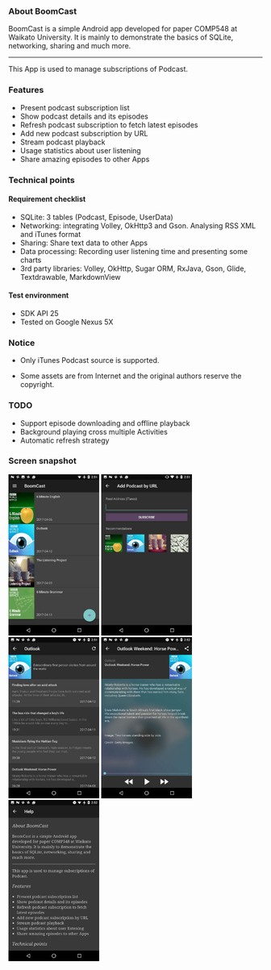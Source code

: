 ### About BoomCast

BoomCast is a simple Android app developed for paper COMP548 at Waikato University.
It is mainly to demonstrate the basics of SQLite, networking, sharing and much more.

---

This App is used to manage subscriptions of Podcast.

### Features

- Present podcast subscription list
- Show podcast details and its episodes
- Refresh podcast subscription to fetch latest episodes
- Add new podcast subscription by URL
- Stream podcast playback
- Usage statistics about user listening
- Share amazing episodes to other Apps

### Technical points

#### Requirement checklist

* SQLite: 3 tables (Podcast, Episode, UserData)
* Networking: integrating Volley, OkHttp3 and Gson. Analysing RSS XML and iTunes format
* Sharing: Share text data to other Apps
* Data processing: Recording user listening time and presenting some charts
* 3rd party libraries: Volley, OkHttp, Sugar ORM, RxJava, Gson, Glide, Textdrawable, MarkdownView

#### Test environment

- SDK API 25
- Tested on Google Nexus 5X

### Notice

- Only iTunes Podcast source is supported.

- Some assets are from Internet and the original authors reserve the copyright.

### TODO

- Support episode downloading and offline playback
- Background playing cross multiple Activities
- Automatic refresh strategy

### Screen snapshot

<img src="snapshot1.jpeg" width="180" />
<img src="snapshot2.jpeg" width="180" />
<img src="snapshot3.jpeg" width="180" />
<img src="snapshot4.jpeg" width="180" />
<img src="snapshot5.jpeg" width="180" />